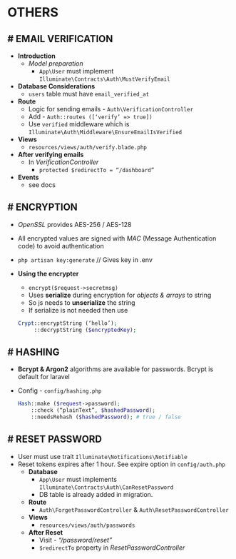 # OTHERS

## # EMAIL VERIFICATION

- **Introduction**
  - _Model preparation_
    - `App\User` must implement `Illuminate\Contracts\Auth\MustVerifyEmail`
- **Database Considerations**
  - `users` table must have `email_verified_at`
- **Route**
  - Logic for sending emails - `Auth\VerificationController`
  - Add - `Auth::routes ([‘verify’ => true])`
  - Use `verified` middleware which is `Illuminate\Auth\Middleware\EnsureEmailIsVerified`
- **Views**
  - `resources/views/auth/verify.blade.php`
- **After verifying emails**
  - In _VerificationController_
    - `protected $redirectTo = “/dashboard”`
- **Events**
  - see docs

## # ENCRYPTION

- _OpenSSL_ provides AES-256 / AES-128
- All encrypted values are signed with _MAC_ (Message Authentication code) to avoid authentication
- `php artisan key:generate` // Gives key in .env
- **Using the encrypter**

  - `encrypt($request->secretmsg)`
  - Uses **serialize** during encryption for _objects & arrays_ to string
  - So js needs to **unserialize** the string
  - If serialize is not needed then use

  ```php
  Crypt::encryptString (‘hello’);
       ::decryptString ($encryptedKey);
  ```

## # HASHING

- **Bcrypt & Argon2** algorithms are available for passwords. Bcrypt is default for laravel
- Config - `config/hashing.php`

  ```php
  Hash::make ($request->password);
      ::check (“plainText”, $hashedPassword);
      ::needsRehash ($hashedPassword); # true / false
  ```

## # RESET PASSWORD

- User must use trait `Illuminate\Notifications\Notifiable`
- Reset tokens expires after 1 hour. See expire option in `config/auth.php`
  - **Database**
    - `App\User` must implements `Illuminate\Contracts\Auth\CanResetPassword`
    - DB table is already added in migration.
  - **Route**
    - `Auth\ForgetPasswordController` & `Auth\ResetPasswordController`
  - **Views**
    - `resources/views/auth/passwords`
  - **After Reset**
    - Visit - _“/password/reset”_
    - `$redirectTo` property in _ResetPasswordController_
